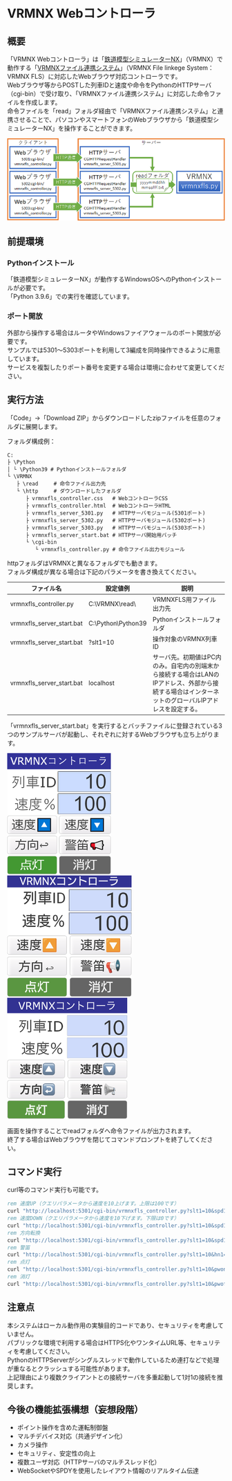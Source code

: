 # VRMNX Webコントローラ
## 概要
「VRMNX Webコントローラ」は「[鉄道模型シミュレーターNX](http://www.imagic.co.jp/hobby/products/vrmnx/ "鉄道模型シミュレーターNX")」（VRMNX）で動作する「[VRMNXファイル連携システム](https://github.com/CaldiaNX/vrmnxfls)」（VRMNX File linkege System：VRMNX FLS）に対応したWebブラウザ対応コントローラです。  
Webブラウザ等からPOSTした列車IDと速度や命令をPythonのHTTPサーバ（cgi-bin）で受け取り、「VRMNXファイル連携システム」に対応した命令ファイルを作成します。  
命令ファイルを「read」フォルダ経由で「VRMNXファイル連携システム」と連携させることで、パソコンやスマートフォンのWebブラウザから「鉄道模型シミュレーターNX」を操作することができます。  

![vrmflswebcom](img/img_vrmfls_web_com.png)


## 前提環境
### Pythonインストール
「鉄道模型シミュレーターNX」が動作するWindowsOSへのPythonインストールが必要です。  
「Python 3.9.6」での実行を確認しています。  

### ポート開放
外部から操作する場合はルータやWindowsファイアウォールのポート開放が必要です。  
サンプルでは5301～5303ポートを利用して3編成を同時操作できるように用意しています。  
サービスを複製したりポート番号を変更する場合は環境に合わせて変更してください。  


## 実行方法
「Code」→「Download ZIP」からダウンロードしたzipファイルを任意のフォルダに展開します。  

フォルダ構成例：
```
C:
├ \Python
│ └ \Python39 # Pythonインストールフォルダ
└ \VRMNX
   ├ \read     # 命令ファイル出力先
   └ \http     # ダウンロードしたフォルダ
      ├ vrmnxfls_controller.css   # WebコントローラCSS
      ├ vrmnxfls_controller.html  # WebコントローラHTML
      ├ vrmnxfls_server_5301.py   # HTTPサーバモジュール(5301ポート)
      ├ vrmnxfls_server_5302.py   # HTTPサーバモジュール(5302ポート)
      ├ vrmnxfls_server_5303.py   # HTTPサーバモジュール(5303ポート)
      ├ vrmnxfls_server_start.bat # HTTPサーバ開始用バッチ
      └ \cgi-bin
         └ vrmnxfls_controller.py # 命令ファイル出力モジュール
```

httpフォルダはVRMNXと異なるフォルダでも動きます。  
フォルダ構成が異なる場合は下記のパラメータを書き換えてください。

|ファイル名|設定値例|説明|
|----------|--------|----|
|vrmnxfls_controller.py| C:\\VRMNX\\read\\ | VRMNXFLS用ファイル出力先 |
|vrmnxfls_server_start.bat| C:\Python\Python39 | Pythonインストールフォルダ |
|vrmnxfls_server_start.bat| ?slt1=10 | 操作対象のVRMNX列車ID |
|vrmnxfls_server_start.bat| localhost | サーバ先。初期値はPC内のみ。自宅内の別端末から接続する場合はLANのIPアドレス、外部から接続する場合はインターネットのグローバルIPアドレスを設定する。 |

「vrmnxfls_server_start.bat」を実行するとバッチファイルに登録されている3つのサンプルサーバが起動し、それぞれに対するWebブラウザも立ち上がります。  

![Windows](img/img_win_chrome_s.png)
![Android](img/img_android_chrome_s.png)
![iPhone](img/img_ios_safari_s.png)

画面を操作することでreadフォルダへ命令ファイルが出力されます。  
終了する場合はWebブラウザを閉じてコマンドプロンプトを終了してください。  


## コマンド実行

curl等のコマンド実行も可能です。  

```cmd
rem 速度UP（クエリパラメータから速度を10上げます。上限は100です）
curl "http://localhost:5301/cgi-bin/vrmnxfls_controller.py?slt1=10&spd1=10&up1=."
rem 速度DOWN（クエリパラメータから速度を10下げます。下限は0です）
curl "http://localhost:5301/cgi-bin/vrmnxfls_controller.py?slt1=10&spd1=90&dn1=."
rem 方向転換
curl "http://localhost:5301/cgi-bin/vrmnxfls_controller.py?slt1=10&spd1=0&tn1=."
rem 警笛
curl "http://localhost:5301/cgi-bin/vrmnxfls_controller.py?slt1=10&hn1=."
rem 点灯
curl "http://localhost:5301/cgi-bin/vrmnxfls_controller.py?slt1=10&pwon1=."
rem 消灯
curl "http://localhost:5301/cgi-bin/vrmnxfls_controller.py?slt1=10&pwof1=."
```


## 注意点

本システムはローカル動作用の実験目的コードであり、セキュリティを考慮していません。  
パブリックな環境で利用する場合はHTTPS化やワンタイムURL等、セキュリティを考慮してください。  
PythonのHTTPServerがシングルスレッドで動作しているため連打などで処理が重なるとクラッシュする可能性があります。  
上記理由により複数クライアントとの接続サーバを多重起動して1対1の接続を推奨します。  


## 今後の機能拡張構想（妄想段階）
- ポイント操作を含めた運転制御盤
- マルチデバイス対応（共通デザイン化）
- カメラ操作
- セキュリティ、安定性の向上
- 複数ユーザ対応（HTTPサーバのマルチスレッド化）
- WebSocketやSPDYを使用したレイアウト情報のリアルタイム伝達
